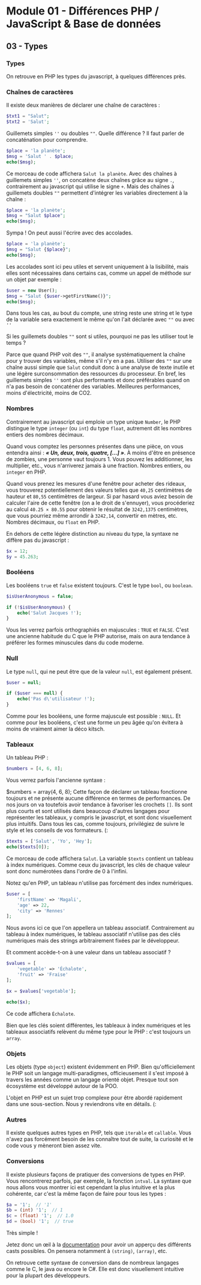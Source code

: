 # Module 01 - Différences PHP / JavaScript & Base de données

## 03 - Types

### Types

On retrouve en PHP les types du javascript, à quelques différences près.

### Chaînes de caractères

Il existe deux manières de déclarer une chaîne de caractères :

````php
$txt1 = "Salut";
$txt2 = 'Salut';
````

Guillemets simples `''` ou doubles `""`. Quelle différence ? Il faut parler de concaténation pour comprendre.

````php
$place = 'la planète';
$msg = 'Salut ' . $place;
echo($msg);
````

Ce morceau de code affichera `Salut la planète`. Avec des chaînes à guillemets simples `''`, on concatène deux chaînes grâce au signe `.`, contrairement au javascript qui utilise le signe `+`. Mais des chaînes à guillemets doubles `""` permettent d'intégrer les variables directement à la chaîne :

````php
$place = 'la planète';
$msg = "Salut $place";
echo($msg);
````

Sympa ! On peut aussi l'écrire avec des accolades.

````php
$place = 'la planète';
$msg = "Salut {$place}";
echo($msg);
````

Les accolades sont ici peu utiles et servent uniquement à la lisibilité, mais elles sont nécessaires dans certains cas, comme un appel de méthode sur un objet par exemple :

````php
$user = new User();
$msg = "Salut {$user->getFirstName()}";
echo($msg);
````

Dans tous les cas, au bout du compte, une string reste une string et le type de la variable sera exactement le même qu'on l'ait déclarée avec `""` ou avec `''`

Si les guillemets doubles `""` sont si utiles, pourquoi ne pas les utiliser tout le temps ?

Parce que quand PHP voit des `""`, il analyse systématiquement la chaîne pour y trouver des variables, même s'il n'y en a pas. Utiliser des `""` sur une chaîne aussi simple que `Salut` conduit donc à une analyse de texte inutile et une légère surconsommation des ressources du processeur. En bref, les guillemets simples `''` sont plus performants et donc préférables quand on n'a pas besoin de concaténer des variables. Meilleures performances, moins d'électricité, moins de CO2.

### Nombres

Contrairement au javascript qui emploie un type unique `Number`, le PHP distingue le type `integer` (ou `int`) du type `float`, autrement dit les nombres entiers des nombres décimaux.

Quand vous comptez les personnes présentes dans une pièce, on vous entendra ainsi : ***« Un, deux, trois, quatre, [...] »***. À moins d'être en présence de zombies, une personne vaut toujours 1. Vous pouvez les additionner, les multiplier, etc., vous n'arriverez jamais à une fraction. Nombres entiers, ou `integer` en PHP.

Quand vous prenez les mesures d'une fenêtre pour acheter des rideaux, vous trouverez potentiellement des valeurs telles que `40,25` centimètres de hauteur et `80,55` centimètres de largeur. Si par hasard vous aviez besoin de calculer l'aire de cette fenêtre (on a le droit de s'ennuyer), vous procéderiez au calcul `40.25 × 80.55` pour obtenir le résultat de `3242,1375` centimètres, que vous pourriez même arrondir à `3242,14`, convertir en mètres, etc. Nombres décimaux, ou `float` en PHP.

En dehors de cette légère distinction au niveau du type, la syntaxe ne diffère pas du javascript :

````php
$x = 12;
$y = 45.263;
````

### Booléens

Les booléens `true` et `false` existent toujours. C'est le type `bool`, ou `boolean`.

````php
$isUserAnonymous = false;

if (!$isUserAnonymous) {
    echo('Salut Jacques !');
}
````

Vous les verrez parfois orthographiés en majuscules : `TRUE` et `FALSE`. C'est une ancienne habitude du C que le PHP autorise, mais on aura tendance à préférer les formes minuscules dans du code moderne.

### Null

Le type `null`, qui ne peut être que de la valeur `null`, est également présent.

````php
$user = null;

if ($user === null) {
    echo('Pas d\'utilisateur !');
}
````

Comme pour les booléens, une forme majuscule est possible : `NULL`. Et comme pour les booléens, c'est une forme un peu âgée qu'on évitera à moins de vraiment aimer la déco kitsch.

### Tableaux

Un tableau PHP :

````php
$numbers = [4, 6, 8];
````

Vous verrez parfois l'ancienne syntaxe :

$numbers = array(4, 6, 8);
Cette façon de déclarer un tableau fonctionne toujours et ne présente aucune différence en termes de performances. De nos jours on va toutefois avoir tendance à favoriser les crochets `[]`. Ils sont plus courts et sont utilisés dans beaucoup d'autres langages pour représenter les tableaux, y compris le javascript, et sont donc visuellement plus intuitifs. Dans tous les cas, comme toujours, privilégiez de suivre le style et les conseils de vos formateurs. (:

````php
$texts = ['Salut', 'Yo', 'Hey'];
echo($texts[0]);
````

Ce morceau de code affichera `Salut`. La variable `$texts` contient un tableau à index numériques. Comme ceux du javascript, les clés de chaque valeur sont donc numérotées dans l'ordre de 0 à l'infini.

Notez qu'en PHP, un tableau n'utilise pas forcément des index numériques.

````php
$user = [
    'firstName' => 'Magali',
    'age' => 22,
    'city' => 'Rennes'
];
````

Nous avons ici ce que l'on appellera un tableau associatif. Contrairement au tableau à index numériques, le tableau associatif n'utilise pas des clés numériques mais des strings arbitrairement fixées par le développeur.

Et comment accède-t-on à une valeur dans un tableau associatif ?

````php
$values = [
    'vegetable' => 'Échalote',
    'fruit' => 'Fraise'
];

$x = $values['vegetable'];

echo($x);
````

Ce code affichera `Échalote`.

Bien que les clés soient différentes, les tableaux à index numériques et les tableaux associatifs relèvent du même type pour le PHP : c'est toujours un `array`.

### Objets

Les objets (type `object`) existent évidemment en PHP. Bien qu'officiellement le PHP soit un langage multi-paradigmes, officieusement il s'est imposé à travers les années comme un langage orienté objet. Presque tout son écosystème est développé autour de la POO.

L'objet en PHP est un sujet trop complexe pour être abordé rapidement dans une sous-section. Nous y reviendrons vite en détails. (:

### Autres

Il existe quelques autres types en PHP, tels que `iterable` et `callable`. Vous n'avez pas forcément besoin de les connaître tout de suite, la curiosité et le code vous y mèneront bien assez vite.

### Conversions

Il existe plusieurs façons de pratiquer des conversions de types en PHP. Vous rencontrerez parfois, par exemple, la fonction `intval`. La syntaxe que nous allons vous montrer ici est cependant la plus intuitive et la plus cohérente, car c'est la même façon de faire pour tous les types :

````php
$a = '1';  // '1'
$b = (int) '1';  // 1
$c = (float) '1';  // 1.0
$d = (bool) '1';  // true
````

Très simple !

Jetez donc un œil à la [documentation](https://www.php.net/manual/en/language.types.type-juggling.php) pour avoir un apperçu des différents casts possibles. On pensera notamment à `(string)`, `(array)`, etc.

On retrouve cette syntaxe de conversion dans de nombreux langages comme le C, le java ou encore le C#. Elle est donc visuellement intuitive pour la plupart des développeurs.

